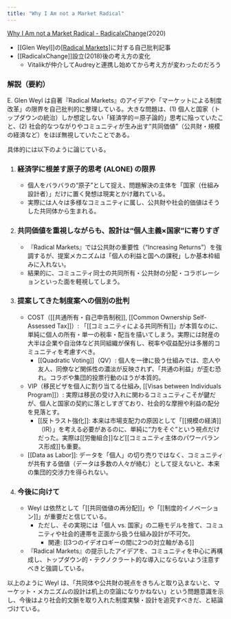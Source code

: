 ```yaml
---
title: "Why I Am not a Market Radical"
---
```


[Why I Am not a Market Radical - RadicalxChange](https://www.radicalxchange.org/media/blog/why-i-am-not-a-market-radical/)(2020)
- [[Glen Weyl]]の[[Radical Markets]](2018)に対する自己批判記事
- [[RadicalxChange]]設立(2018)後の考え方の変化
    - Vitalikが仲介してAudreyと連携し始めてから考え方が変わったのだろう

### 解説（要約）
E. Glen Weyl は自著『Radical Markets』のアイデアや「マーケットによる制度改革」の限界を自己批判的に整理している。大きな問題は、(1) 個人と国家（トップダウンの統治）しか想定しない「経済学的＝原子論的」思考に陥っていたこと、(2) 社会的なつながりやコミュニティが生み出す“共同価値”（公共財・規模の経済など）をほぼ無視していたことである。

具体的には以下のように論じている。

1. ### 経済学に根差す原子的思考 (ALONE) の限界
    - 個人をバラバラの“原子”として捉え、問題解決の主体を「国家（仕組み設計者）」だけに置く発想は現実とかけ離れている。
    - 実際には人々は多様なコミュニティに属し、公共財や社会的価値はそうした共同体から生まれる。

2. ### 共同価値を重視しながらも、設計は“個人主義×国家”に寄りすぎ
    - 『Radical Markets』では公共財の重要性（“Increasing Returns”）を強調するが、提案メカニズムは「個人の利益と国への課税」しか基本枠組みに入れない。
    - 結果的に、コミュニティ同士の共同所有・公共財の分配・コラボレーションといった面を軽視してしまう。

3. ### 提案してきた制度案への個別の批判
    - COST（[[共通所有・自己申告制税]], [[Common Ownership Self-Assessed Tax]]）: 「[[コミュニティによる共同所有]]」が本質なのに、単純に個人の所有・単一の税率・配当を描いてしまう。実際には財産の大半は企業や自治体など共同組織が保有し、税率や収益配分は多層的コミュニティを考慮すべき。
        - [[Quadratic Voting]]（QV）: 個人を一律に扱う仕組みでは、恋人や友人、同僚など関係性の濃淡が反映されず、「共通の利益」が歪む恐れ。コラボや集団的投票行動のほうが本質的。
    - VIP（移民ビザを個人に割り当てる仕組み, [[Visas between Individuals Program]]）: 実際は移民の受け入れに関わるコミュニティこそが鍵だが、個人と国家の契約に落としすぎており、社会的な摩擦や利益の配分を見落とす。
        - [[反トラスト強化]]: 本来は市場支配力の原因として「[[規模の経済]]（IR）」を考える必要があるのに、単純に“力をそぐ”という視点だけだった。実際は[[労働組合]]など[[コミュニティ主体のパワーバランス形成]]も重要。
    - [[Data as Labor]]: データを「個人」の切り売りではなく、コミュニティが共有する価値（データは多数の人々が絡む）として捉えないと、本来の集団的交渉力を得られない。

4. ### 今後に向けて
    - Weyl は依然として「[[共同価値の再分配]]」や「[[制度的イノベーション]]」が重要だと信じている。
        - ただし、その実現には「個人 vs. 国家」の二極モデルを捨て、コミュニティや社会的連帯を正面から扱う仕組み設計が不可欠。
            - 関連: [[3つのイデオロギーの間に2つの対立軸がある]]
    - 『Radical Markets』の提示したアイデアを、コミュニティを中心に再構成し、トップダウン的・テクノクラート的な導入にならないよう注意すべきと強調している。

以上のように Weyl は、「共同体や公共財の視点をきちんと取り込まないと、マーケット・メカニズムの設計は机上の空論になりかねない」という問題意識を示し、今後はより社会的文脈を取り入れた制度実験・設計を追究すべきだ、と結論づけている。
